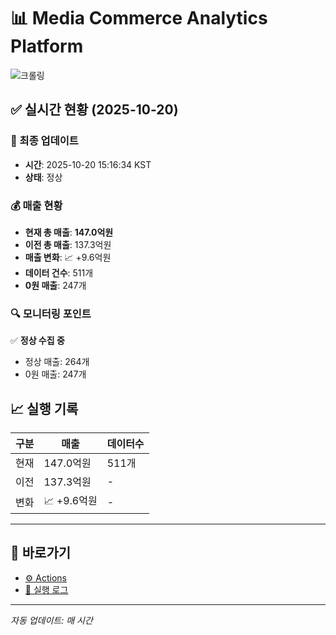 # 📊 Media Commerce Analytics Platform

![크롤링](https://img.shields.io/badge/크롤링-정상-green)

## ✅ 실시간 현황 (2025-10-20)

### 📍 최종 업데이트
- **시간**: 2025-10-20 15:16:34 KST
- **상태**: 정상

### 💰 매출 현황
- **현재 총 매출**: **147.0억원**
- **이전 총 매출**: 137.3억원
- **매출 변화**: 📈 +9.6억원
- **데이터 건수**: 511개
- **0원 매출**: 247개

### 🔍 모니터링 포인트

✅ **정상 수집 중**
- 정상 매출: 264개
- 0원 매출: 247개


## 📈 실행 기록

| 구분 | 매출 | 데이터수 |
|------|------|----------|
| 현재 | 147.0억원 | 511개 |
| 이전 | 137.3억원 | - |
| 변화 | 📈 +9.6억원 | - |

---

## 🔗 바로가기

- [⚙️ Actions](../../actions)
- [📝 실행 로그](../../actions/workflows/daily_scraping.yml)

---

*자동 업데이트: 매 시간*
